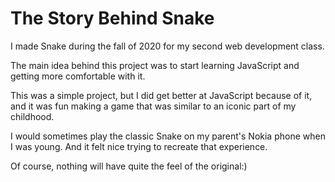 # The Story Behind Snake

I made Snake during the fall of 2020 for my second web development class.

The main idea behind this project was to start learning JavaScript and getting more comfortable with it.

This was a simple project, but I did get better at JavaScript because of it, and it was fun making a game that was similar to an iconic part of my childhood.

I would sometimes play the classic Snake on my parent's Nokia phone when I was young. And it felt nice trying to recreate that experience.

Of course, nothing will have quite the feel of the original:)
